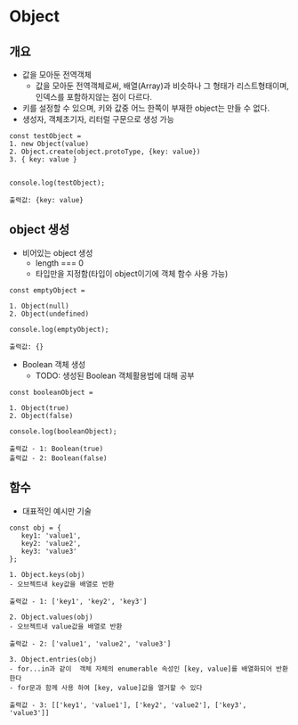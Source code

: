 # Object

## 개요
- 값을 모아둔 전역객체
   - 값을 모아둔 전역객체로써, 배열(Array)과 비슷하나 그 형태가 리스트형태이며, 인덱스를 포함하지않는 점이 다르다.
- 키를 설정할 수 있으며, 키와 값중 어느 한쪽이 부재한 object는 만들 수 없다.
- 생성자, 객체초기자, 리터럴 구문으로 생성 가능
```
const testObject =
1. new Object(value)
2. Object.create(object.protoType, {key: value})
3. { key: value }


console.log(testObject);

출력값: {key: value}
```


## object 생성
- 비어있는 object 생성
   - length === 0
   - 타입만을 지정함(타입이 object이기에 객체 함수 사용 가능)
```
const emptyObject =

1. Object(null)
2. Object(undefined)

console.log(emptyObject);

출력값: {}
```
- Boolean 객체 생성
   - TODO: 생성된 Boolean 객체활용법에 대해 공부
```
const booleanObject =

1. Object(true)
2. Object(false)

console.log(booleanObject);

출력값 - 1: Boolean(true)
출력값 - 2: Boolean(false)
```


## 함수
- 대표적인 예시만 기술
```
const obj = {
   key1: 'value1',
   key2: 'value2',
   key3: 'value3'
};

1. Object.keys(obj)
- 오브젝트내 key값을 배열로 반환

출력값 - 1: ['key1', 'key2', 'key3']

2. Object.values(obj)
- 오브젝트내 value값을 배열로 반환

출력값 - 2: ['value1', 'value2', 'value3']

3. Object.entries(obj)
- for...in과 같이  객체 자체의 enumerable 속성인 [key, value]를 배열화되어 반환한다
- for문과 함께 사용 하여 [key, value]값을 열거할 수 있다

출력값 - 3: [['key1', 'value1'], ['key2', 'value2'], ['key3', 'value3']]



```